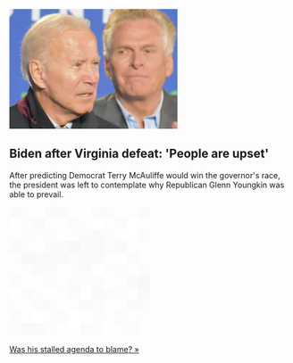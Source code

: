 
![Biden after Virginia defeat: 'People are upset'](./20211104115856.png)
## Biden after Virginia defeat: 'People are upset'

After predicting Democrat Terry McAuliffe would win the governor's race, the president was left to contemplate why Republican Glenn Youngkin was able to prevail.

![pic](../square_bg.png)

[Was his stalled agenda to blame? »](https://www.yahoo.com/news/biden-virginia-governors-race-213124131.html)
